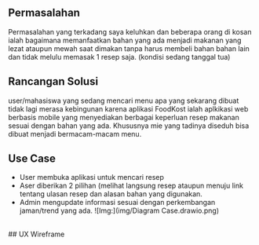 ## Permasalahan
Permasalahan yang terkadang saya keluhkan dan beberapa orang di kosan ialah bagaimana memanfaatkan bahan yang ada menjadi makanan yang lezat ataupun mewah saat dimakan tanpa harus membeli bahan bahan lain dan tidak melulu memasak 1 resep saja. (kondisi sedang tanggal tua)
<br/>
## Rancangan Solusi
user/mahasiswa yang sedang mencari menu apa yang sekarang dibuat tidak lagi merasa kebingunan karena aplikasi FoodKost ialah aplkikasi web berbasis mobile yang menyediakan berbagai keperluan resep makanan sesuai dengan bahan yang ada. Khususnya mie yang tadinya diseduh bisa dibuat menjadi bermacam-macam menu.
<br/>
## Use Case
- User membuka aplikasi untuk mencari resep
- Aser diberikan 2 pilihan (melihat langsung resep ataupun menuju link tentang ulasan resep dan alasan bahan yang digunakan.
- Admin mengupdate informasi sesuai dengan perkembangan jaman/trend yang ada.
 ![Img:](img/Diagram Case.drawio.png)
<br/>
## UX Wireframe
